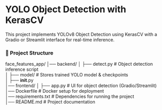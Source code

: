 # **YOLO Object Detection with KerasCV**
This project implements YOLOv8 Object Detection using KerasCV with a Gradio or Streamlit interface for real-time inference.

### **📁 Project Structure**

face_features_app/
│── backend/
│   ├── detect.py        # Object detection inference script  
│   ├── model/           # Stores trained YOLO model & checkpoints  
│   ├── __init__.py  
│── frontend/
│   ├── app.py           # UI for object detection (Gradio/Streamlit)  
│── Dockerfile           # Docker setup for deployment  
│── requirements.txt     # Dependencies for running the project  
│── README.md            # Project documentation  

